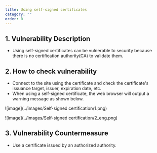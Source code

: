 ```yaml
---
title: Using self-signed certificates
category: ""
order: 0
---
```


## 1. Vulnerability Description
* Using self-signed certificates can be vulnerable to security because there is no certification authority(CA) to validate them.

## 2. How to check vulnerability
* Connect to the site using the certificate and check the certificate's issuance target, issuer, expiration date, etc.
* When using a self-signed certificate, the web browser will output a warning message as shown below.

![image](../images/Self-signed certification/1.png)

![image](../images/Self-signed certification/2_eng.png)


## 3. Vulnerability Countermeasure
* Use a certificate issued by an authorized authority.
